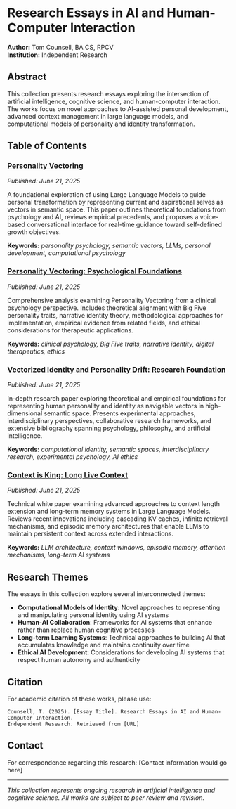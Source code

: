 # Research Essays in AI and Human-Computer Interaction

**Author:** Tom Counsell, BA CS, RPCV  
**Institution:** Independent Research  

## Abstract

This collection presents research essays exploring the intersection of artificial intelligence, cognitive science, and human-computer interaction. The works focus on novel approaches to AI-assisted personal development, advanced context management in large language models, and computational models of personality and identity transformation.

## Table of Contents

### [Personality Vectoring](./Personality-Vectoring.md)
*Published: June 21, 2025*

A foundational exploration of using Large Language Models to guide personal transformation by representing current and aspirational selves as vectors in semantic space. This paper outlines theoretical foundations from psychology and AI, reviews empirical precedents, and proposes a voice-based conversational interface for real-time guidance toward self-defined growth objectives.

**Keywords:** *personality psychology, semantic vectors, LLMs, personal development, computational psychology*

### [Personality Vectoring: Psychological Foundations](./Personality-Vectoring-Psy-Notes.md)
*Published: June 21, 2025*

Comprehensive analysis examining Personality Vectoring from a clinical psychology perspective. Includes theoretical alignment with Big Five personality traits, narrative identity theory, methodological approaches for implementation, empirical evidence from related fields, and ethical considerations for therapeutic applications.

**Keywords:** *clinical psychology, Big Five traits, narrative identity, digital therapeutics, ethics*

### [Vectorized Identity and Personality Drift: Research Foundation](./Vectorized-Identity-Research.md)
*Published: June 21, 2025*

In-depth research paper exploring theoretical and empirical foundations for representing human personality and identity as navigable vectors in high-dimensional semantic space. Presents experimental approaches, interdisciplinary perspectives, collaborative research frameworks, and extensive bibliography spanning psychology, philosophy, and artificial intelligence.

**Keywords:** *computational identity, semantic spaces, interdisciplinary research, experimental psychology, AI ethics*

### [Context is King: Long Live Context](./Context-is-King.md)
*Published: June 21, 2025*

Technical white paper examining advanced approaches to context length extension and long-term memory systems in Large Language Models. Reviews recent innovations including cascading KV caches, infinite retrieval mechanisms, and episodic memory architectures that enable LLMs to maintain persistent context across extended interactions.

**Keywords:** *LLM architecture, context windows, episodic memory, attention mechanisms, long-term AI systems*

## Research Themes

The essays in this collection explore several interconnected themes:

- **Computational Models of Identity**: Novel approaches to representing and manipulating personal identity using AI systems
- **Human-AI Collaboration**: Frameworks for AI systems that enhance rather than replace human cognitive processes  
- **Long-term Learning Systems**: Technical approaches to building AI that accumulates knowledge and maintains continuity over time
- **Ethical AI Development**: Considerations for developing AI systems that respect human autonomy and authenticity

## Citation

For academic citation of these works, please use:

```
Counsell, T. (2025). [Essay Title]. Research Essays in AI and Human-Computer Interaction. 
Independent Research. Retrieved from [URL]
```

## Contact

For correspondence regarding this research: [Contact information would go here]

---
*This collection represents ongoing research in artificial intelligence and cognitive science. All works are subject to peer review and revision.*
